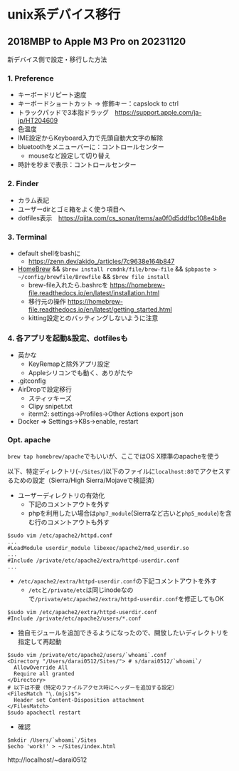 # unix系デバイス移行
## 2018MBP to Apple M3 Pro on 20231120

新デバイス側で設定・移行した方法

### 1. Preference

- キーボードリピート速度
- キーボードショートカット -> 修飾キー：capslock to ctrl
- トラックパッドで3本指ドラッグ　https://support.apple.com/ja-jp/HT204609
- 色温度
- IME設定からKeyboard入力で先頭自動大文字の解除
- bluetoothをメニューバーに：コントロールセンター
  - mouseなど設定して切り替え
- 時計を秒まで表示：コントロールセンター

### 2. Finder

- カラム表記
- ユーザーdirとゴミ箱をよく使う項目へ
- dotfiles表示　https://qiita.com/cs_sonar/items/aa0f0d5ddfbc108e4b8e

### 3. Terminal

- default shellをbashに
  - https://zenn.dev/akido_/articles/7c9638e164b847
- [HomeBrew](https://brew.sh/) && `$brew install rcmdnk/file/brew-file` && `$pbpaste > ~/config/brewfile/Brewfile` && `$brew file install`
  - brew-file入れたら.bashrcを https://homebrew-file.readthedocs.io/en/latest/installation.html
  - 移行元の操作 https://homebrew-file.readthedocs.io/en/latest/getting_started.html
  - kitting設定とのバッティングしないように注意

### 4. 各アプリを起動&設定、dotfilesも

- 英かな
  - KeyRemapと除外アプリ設定
  - Appleシリコンでも動く、ありがたや
- .gitconfig
- AirDropで設定移行
  - スティッキーズ
  - Clipy snipet.txt
  - iterm2: settings->Profiles->Other Actions export json
- Docker => Settings->K8s->enable, restart

### Opt. apache

`brew tap homebrew/apache`でもいいが、ここではOS X標準のapacheを使う

以下、特定ディレクトリ(`~/Sites/`)以下のファイルに`localhost:80`でアクセスするための設定（Sierra/High Sierra/Mojaveで検証済）

- ユーザーディレクトリの有効化
  - 下記のコメントアウトを外す
  - phpを利用したい場合は`php7_module`(Sierraなど古いと`php5_module`)を含む行のコメントアウトも外す

```
$sudo vim /etc/apache2/httpd.conf
...
#LoadModule userdir_module libexec/apache2/mod_userdir.so
...
#Include /private/etc/apache2/extra/httpd-userdir.conf
...
```

- `/etc/apache2/extra/httpd-userdir.conf`の下記コメントアウトを外す
  - `/etc`と`/private/etc`は同じinodeなので`/private/etc/apache2/extra/httpd-userdir.conf`を修正してもOK

```
$sudo vim /etc/apache2/extra/httpd-userdir.conf
#Include /private/etc/apache2/users/*.conf
```

- 独自モジュールを追加できるようになったので、開放したいディレクトリを指定して再起動

```
$sudo vim /private/etc/apache2/users/`whoami`.conf
<Directory "/Users/darai0512/Sites/"> # s/darai0512/`whoami`/
  AllowOverride All
  Require all granted
</Directory>
# 以下は不要（特定のファイルアクセス時にヘッダーを追加する設定）
<FilesMatch "\.(mjs)$">
  Header set Content-Disposition attachment
</FilesMatch>
$sudo apachectl restart
```

- 確認

```
$mkdir /Users/`whoami`/Sites
$echo 'work!' > ~/Sites/index.html
```

http://localhost/~darai0512

